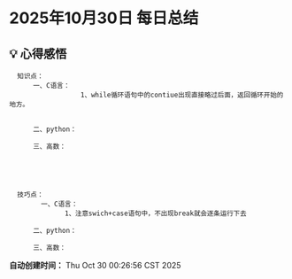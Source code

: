 # 2025年10月30日 每日总结


## 💡 心得感悟
      知识点：
          一、C语言：      
                      1、while循环语句中的contiue出现直接略过后面，返回循环开始的地方。
                      

          二、python：

          三、高数：
          



      
      技巧点：
            一、C语言：
                  1、注意swich+case语句中，不出现break就会逐条运行下去

          二、python：

          三、高数：
            

      



**自动创建时间：** Thu Oct 30 00:26:56 CST 2025
